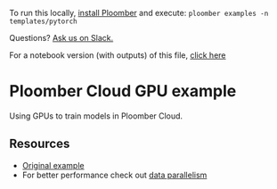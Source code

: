 <!-- start header -->
To run this locally, [install Ploomber](https://docs.ploomber.io/en/latest/get-started/quick-start.html) and execute: `ploomber examples -n templates/pytorch`

Questions? [Ask us on Slack.](https://ploomber.io/community/)

For a notebook version (with outputs) of this file, [click here](https://github.com/ploomber/projects/blob/master/templates/pytorch/README.ipynb)
<!-- end header -->



# Ploomber Cloud GPU example

<!-- start description -->
Using GPUs to train models in Ploomber Cloud.
<!-- end description -->

## Resources

* [Original example](https://pytorch.org/tutorials/beginner/blitz/cifar10_tutorial.html)
* For better performance check out [data parallelism](https://pytorch.org/tutorials/beginner/blitz/data_parallel_tutorial.html)
